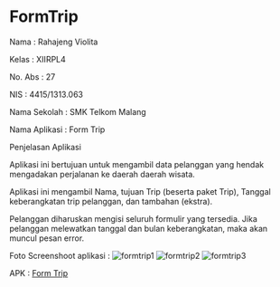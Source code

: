 # FormTrip

Nama : Rahajeng Violita

Kelas : XIIRPL4

No. Abs : 27

NIS : 4415/1313.063

Nama Sekolah : SMK Telkom Malang

Nama Aplikasi : Form Trip

Penjelasan Aplikasi

Aplikasi ini bertujuan untuk mengambil data pelanggan yang hendak mengadakan 
perjalanan ke daerah daerah wisata.

Aplikasi ini mengambil Nama, tujuan Trip (beserta paket Trip), Tanggal 
keberangkatan trip pelanggan, dan tambahan (ekstra).

Pelanggan diharuskan mengisi seluruh formulir yang tersedia. Jika pelanggan 
melewatkan tanggal dan bulan keberangkatan, maka akan muncul pesan error.


Foto Screenshoot aplikasi :
![formtrip1](https://cloud.githubusercontent.com/assets/22489784/19625788/f700117a-994b-11e6-853d-0e4a3f8f6ae6.png)
![formtrip2](https://cloud.githubusercontent.com/assets/22489784/19625789/f732106c-994b-11e6-95a8-69abdd254a24.png)
![formtrip3](https://cloud.githubusercontent.com/assets/22489784/19625790/f7698984-994b-11e6-879e-408cf5f53f12.png)


APK : [Form Trip](https://drive.google.com/open?id=0B0pMWDdfL3KVb2prNUxoZWhHUEU)

